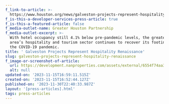 ```yaml
---
f_link-to-article: >-
  https://www.houston.org/news/galveston-projects-represent-hospitality-renaissance
f_is-this-a-developer-services-press-article: true
f_is-this-a-featured-article: false
f_media-outlet-name: Greater Houston Partnership
f_media-outlet-excerpt: >-
  With hotel occupancy still 4.1% below pre-pandemic levels, the greater Houston
  area’s hospitality and tourism sector continues to recover its footing from
  the COVID-19 pandemic.
title: ' Galveston Projects Represent Hospitality Renaissance'
slug: galveston-projects-represent-hospitality-renaissance
f_image-or-screenshot-of-article:
  url: https://development.nanproperties.com/assets/external/6554f74aa34009a506e729f7_screenshot202023-11-1620005210.png
  alt: null
updated-on: '2023-11-15T16:59:11.515Z'
created-on: '2023-11-15T16:52:44.127Z'
published-on: '2023-11-30T22:40:33.987Z'
layout: '[press-articles].html'
tags: press-articles
---
```



